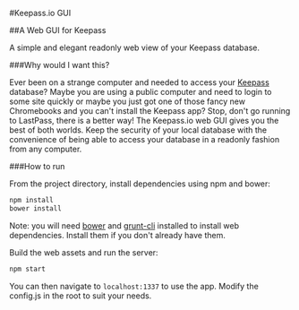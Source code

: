 #Keepass.io GUI

##A Web GUI for Keepass

A simple and elegant readonly web view of your Keepass database.

###Why would I want this?

Ever been on a strange computer and needed to access your [Keepass](http://keepass.info/) database? Maybe you are using a public computer and need to login to some site quickly or maybe you just got one of those fancy new Chromebooks and you can't install the Keepass app? Stop, don't go running to LastPass, there is a better way! The Keepass.io web GUI gives you the best of both worlds. Keep the security of your local database with the convenience of being able to access your database in a readonly fashion from any computer.

###How to run

From the project directory, install dependencies using npm and bower:

```bash
npm install
bower install
```

Note: you will need [bower](http://bower.io/) and [grunt-cli](http://gruntjs.com/getting-started) installed to install web dependencies. Install them if you don't already have them.

Build the web assets and run the server:
```bash
npm start
```

You can then navigate to `localhost:1337` to use the app. Modify the config.js in the root to suit your needs.